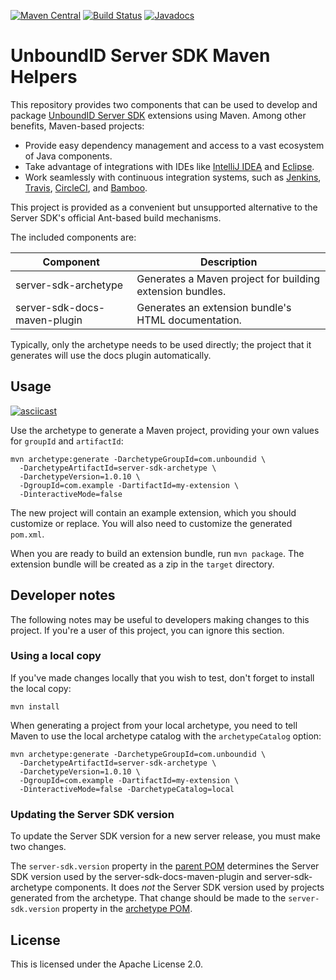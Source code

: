 [![Maven Central](https://maven-badges.herokuapp.com/maven-central/com.unboundid/server-sdk-maven-parent/badge.svg)](https://maven-badges.herokuapp.com/maven-central/com.unboundid/server-sdk-maven-parent) [![Build Status](https://travis-ci.org/UnboundID/server-sdk-maven.svg?branch=master)](https://travis-ci.org/UnboundID/server-sdk-maven) [![Javadocs](https://www.javadoc.io/badge/com.unboundid/server-sdk-maven-parent.svg)](https://www.javadoc.io/doc/com.unboundid/server-sdk-maven-parent)
# UnboundID Server SDK Maven Helpers

This repository provides two components that can be used to develop and package 
[UnboundID Server SDK](http://blog.arnaudlacour.com/2011/01/introducing-unboundid-server-sdk-future.html) 
extensions using Maven. Among other benefits, Maven-based projects:

* Provide easy dependency management and access to a vast ecosystem of Java components.
* Take advantage of integrations with IDEs like
[IntelliJ IDEA](https://www.jetbrains.com/help/idea/2016.2/getting-started-with-maven.html#create_maven_project)
and [Eclipse](https://books.sonatype.com/m2eclipse-book/reference/creating.html#creating-sect-m2e-create-archetype).
* Work seamlessly with continuous integration systems, such as
[Jenkins](https://wiki.jenkins-ci.org/display/JENKINS/Building+a+maven2+project),
[Travis](https://docs.travis-ci.com/user/languages/java/),
[CircleCI](https://circleci.com/docs/language-java/), and
[Bamboo](https://confluence.atlassian.com/bamboo/maven-289277038.html).

This project is provided as a convenient but unsupported
alternative to the Server SDK's official Ant-based build mechanisms.

The included components are:

| Component | Description |
| --- | --- |
| server-sdk-archetype | Generates a Maven project for building extension bundles. |
| server-sdk-docs-maven-plugin | Generates an extension bundle's HTML documentation. |

Typically, only the archetype needs to be used directly; the project that it
generates will use the docs plugin automatically.

## Usage

[![asciicast](https://asciinema.org/a/105217.png)](https://asciinema.org/a/105217)

Use the archetype to generate a Maven project, providing your own values for 
`groupId` and `artifactId`:

```
mvn archetype:generate -DarchetypeGroupId=com.unboundid \
  -DarchetypeArtifactId=server-sdk-archetype \
  -DarchetypeVersion=1.0.10 \
  -DgroupId=com.example -DartifactId=my-extension \
  -DinteractiveMode=false
```

The new project will contain an example extension, which you should customize 
or replace. You will also need to customize the generated `pom.xml`.

When you are ready to build an extension bundle, run `mvn package`. 
The extension bundle will be created as a zip in the `target` directory.

## Developer notes

The following notes may be useful to developers making changes to this project. If you're a user of this project, you can ignore this section.

### Using a local copy

If you've made changes locally that you wish to test, don't forget to install the local copy:

```
mvn install
```

When generating a project from your local archetype, you need to tell Maven to use the local archetype catalog with the `archetypeCatalog` option:

```
mvn archetype:generate -DarchetypeGroupId=com.unboundid \
  -DarchetypeArtifactId=server-sdk-archetype \
  -DarchetypeVersion=1.0.10 \
  -DgroupId=com.example -DartifactId=my-extension \
  -DinteractiveMode=false -DarchetypeCatalog=local
```

### Updating the Server SDK version

To update the Server SDK version for a new server release, you must make two changes.

The `server-sdk.version` property in the [parent POM](./pom.xml) determines the Server SDK version used by the server-sdk-docs-maven-plugin and server-sdk-archetype components. It does _not_ the Server SDK version used by projects generated from the archetype. That change should be made to the `server-sdk.version` property in the [archetype POM](./server-sdk-archetype/pom.xml).

## License

This is licensed under the Apache License 2.0.
